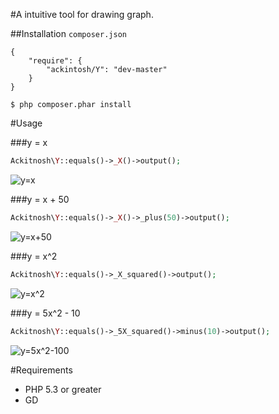 #A intuitive tool for drawing graph.


##Installation
`composer.json`

```
{
    "require": {
        "ackintosh/Y": "dev-master"
    }
}
```

```
$ php composer.phar install
```

#Usage

###y = x

```php
Ackitnosh\Y::equals()->_X()->output();
```

![y=x](https://dl.dropboxusercontent.com/u/22083548/github/Y/x.png)

###y = x + 50

```php
Ackitnosh\Y::equals()->_X()->_plus(50)->output();
```

![y=x+50](https://dl.dropboxusercontent.com/u/22083548/github/Y/x%2B50.png)

###y = x^2

```php
Ackitnosh\Y::equals()->_X_squared()->output();
```

![y=x^2](https://dl.dropboxusercontent.com/u/22083548/github/Y/x%5E2.png)

###y = 5x^2 - 10

```php
Ackitnosh\Y::equals()->_5X_squared()->minus(10)->output();
```

![y=5x^2-100](https://dl.dropboxusercontent.com/u/22083548/github/Y/5x-100.png)


#Requirements
- PHP 5.3 or greater
- GD